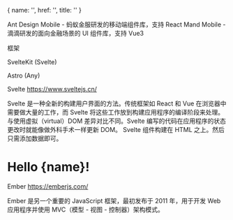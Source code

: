 { name: '', href: '', title: '' }


Ant Design Mobile - 蚂蚁金服研发的移动端组件库，支持 React
Mand Mobile 	  - 滴滴研发的面向金融场景的 UI 组件库，支持 Vue3


框架

SvelteKit (Svelte)

Astro (Any)

Svelte
  https://www.sveltejs.cn/
  
  Svelte 是一种全新的构建用户界面的方法。传统框架如 React 和 Vue 在浏览器中需要做大量的工作，而 Svelte 将这些工作放到构建应用程序的编译阶段来处理。
  与使用虚拟（virtual）DOM 差异对比不同。Svelte 编写的代码在应用程序的状态更改时就能像做外科手术一样更新 DOM。
  Svelte 组件构建在 HTML 之上。然后只需添加数据即可。
  <script>
    let name = 'world';
  </script>
  <h1>Hello {name}!</h1>

Ember
  https://emberjs.com/

  Ember 是另一个重要的 JavaScript 框架，最初发布于 2011 年，用于开发 Web 应用程序并使用 MVC（模型 - 视图 - 控制器）架构模式。
  
  <script type="text/x-handlebars">
    <h1>Hello {{App.name}}!</h1>
  </script>
  <script type="text/javascript">
    App = Ember.Application.create();
    App.name= 'world';
  </script>

